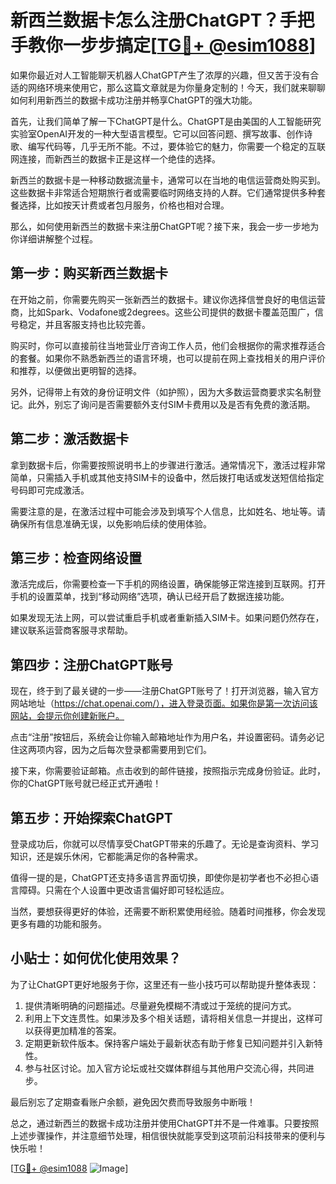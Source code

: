 # 新西兰数据卡怎么注册ChatGPT？手把手教你一步步搞定[[TG💪+ @esim1088](https://t.me/s/esim1088)]

如果你最近对人工智能聊天机器人ChatGPT产生了浓厚的兴趣，但又苦于没有合适的网络环境来使用它，那么这篇文章就是为你量身定制的！今天，我们就来聊聊如何利用新西兰的数据卡成功注册并畅享ChatGPT的强大功能。

首先，让我们简单了解一下ChatGPT是什么。ChatGPT是由美国的人工智能研究实验室OpenAI开发的一种大型语言模型。它可以回答问题、撰写故事、创作诗歌、编写代码等，几乎无所不能。不过，要体验它的魅力，你需要一个稳定的互联网连接，而新西兰的数据卡正是这样一个绝佳的选择。

新西兰的数据卡是一种移动数据流量卡，通常可以在当地的电信运营商处购买到。这些数据卡非常适合短期旅行者或需要临时网络支持的人群。它们通常提供多种套餐选择，比如按天计费或者包月服务，价格也相对合理。

那么，如何使用新西兰的数据卡来注册ChatGPT呢？接下来，我会一步一步地为你详细讲解整个过程。

## 第一步：购买新西兰数据卡

在开始之前，你需要先购买一张新西兰的数据卡。建议你选择信誉良好的电信运营商，比如Spark、Vodafone或2degrees。这些公司提供的数据卡覆盖范围广，信号稳定，并且客服支持也比较完善。

购买时，你可以直接前往当地营业厅咨询工作人员，他们会根据你的需求推荐适合的套餐。如果你不熟悉新西兰的语言环境，也可以提前在网上查找相关的用户评价和推荐，以便做出更明智的选择。

另外，记得带上有效的身份证明文件（如护照），因为大多数运营商要求实名制登记。此外，别忘了询问是否需要额外支付SIM卡费用以及是否有免费的激活期。

## 第二步：激活数据卡

拿到数据卡后，你需要按照说明书上的步骤进行激活。通常情况下，激活过程非常简单，只需插入手机或其他支持SIM卡的设备中，然后拨打电话或发送短信给指定号码即可完成激活。

需要注意的是，在激活过程中可能会涉及到填写个人信息，比如姓名、地址等。请确保所有信息准确无误，以免影响后续的使用体验。

## 第三步：检查网络设置

激活完成后，你需要检查一下手机的网络设置，确保能够正常连接到互联网。打开手机的设置菜单，找到“移动网络”选项，确认已经开启了数据连接功能。

如果发现无法上网，可以尝试重启手机或者重新插入SIM卡。如果问题仍然存在，建议联系运营商客服寻求帮助。

## 第四步：注册ChatGPT账号

现在，终于到了最关键的一步——注册ChatGPT账号了！打开浏览器，输入官方网站地址（https://chat.openai.com/），进入登录页面。如果你是第一次访问该网站，会提示你创建新账户。

点击“注册”按钮后，系统会让你输入邮箱地址作为用户名，并设置密码。请务必记住这两项内容，因为之后每次登录都需要用到它们。

接下来，你需要验证邮箱。点击收到的邮件链接，按照指示完成身份验证。此时，你的ChatGPT账号就已经正式开通啦！

## 第五步：开始探索ChatGPT

登录成功后，你就可以尽情享受ChatGPT带来的乐趣了。无论是查询资料、学习知识，还是娱乐休闲，它都能满足你的各种需求。

值得一提的是，ChatGPT还支持多语言界面切换，即使你是初学者也不必担心语言障碍。只需在个人设置中更改语言偏好即可轻松适应。

当然，要想获得更好的体验，还需要不断积累使用经验。随着时间推移，你会发现更多有趣的功能和服务。

## 小贴士：如何优化使用效果？

为了让ChatGPT更好地服务于你，这里还有一些小技巧可以帮助提升整体表现：

1. 提供清晰明确的问题描述。尽量避免模糊不清或过于笼统的提问方式。
2. 利用上下文连贯性。如果涉及多个相关话题，请将相关信息一并提出，这样可以获得更加精准的答案。
3. 定期更新软件版本。保持客户端处于最新状态有助于修复已知问题并引入新特性。
4. 参与社区讨论。加入官方论坛或社交媒体群组与其他用户交流心得，共同进步。

最后别忘了定期查看账户余额，避免因欠费而导致服务中断哦！

总之，通过新西兰的数据卡成功注册并使用ChatGPT并不是一件难事。只要按照上述步骤操作，并注意细节处理，相信很快就能享受到这项前沿科技带来的便利与快乐啦！

[[TG💪+ @esim1088](https://t.me/s/esim1088) ![Image](https://i.postimg.cc/4NQfJmqS/Snipaste-2025-05-13-00-14-12.png)]